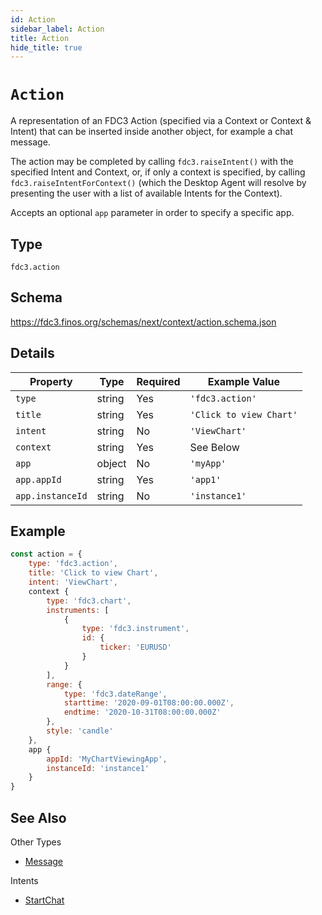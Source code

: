 ```yaml
---
id: Action
sidebar_label: Action
title: Action
hide_title: true
---
```

# `Action`

A representation of an FDC3 Action (specified via a Context or Context & Intent) that can be inserted inside another object, for example a chat message.

The action may be completed by calling `fdc3.raiseIntent()` with the specified Intent and Context, or, if only a context is specified, by calling `fdc3.raiseIntentForContext()` (which the Desktop Agent will resolve by presenting the user with a list of available Intents for the Context).

Accepts an optional `app` parameter in order to specify a specific app.

## Type

`fdc3.action`

## Schema

<https://fdc3.finos.org/schemas/next/context/action.schema.json>

## Details

| Property          | Type                                      | Required | Example Value           |
|-------------------|-------------------------------------------|----------|-------------------------|
| `type`            | string                                    | Yes      | `'fdc3.action'`         |
| `title`           | string                                    | Yes      | `'Click to view Chart'` |
| `intent`          | string                                    | No       | `'ViewChart'`           |
| `context`         | string                                    | Yes      | See Below               |
| `app`             | object                                    | No       | `'myApp'`               |
| `app.appId`       | string                                    | Yes      | `'app1'`                |
| `app.instanceId`  | string                                    | No       | `'instance1'`           |

## Example

```js
const action = {
    type: 'fdc3.action',
    title: 'Click to view Chart',
    intent: 'ViewChart',
    context {
        type: 'fdc3.chart',
        instruments: [
            {
                type: 'fdc3.instrument',
                id: {
                    ticker: 'EURUSD'
                }
            }
        ],
        range: {
            type: 'fdc3.dateRange',
            starttime: '2020-09-01T08:00:00.000Z',
            endtime: '2020-10-31T08:00:00.000Z'
        },
        style: 'candle'
    },
    app {
        appId: 'MyChartViewingApp',
        instanceId: 'instance1'
    }
}
```

## See Also

Other Types

- [Message](Message)

Intents

- [StartChat](../../intents/ref/StartChat)
